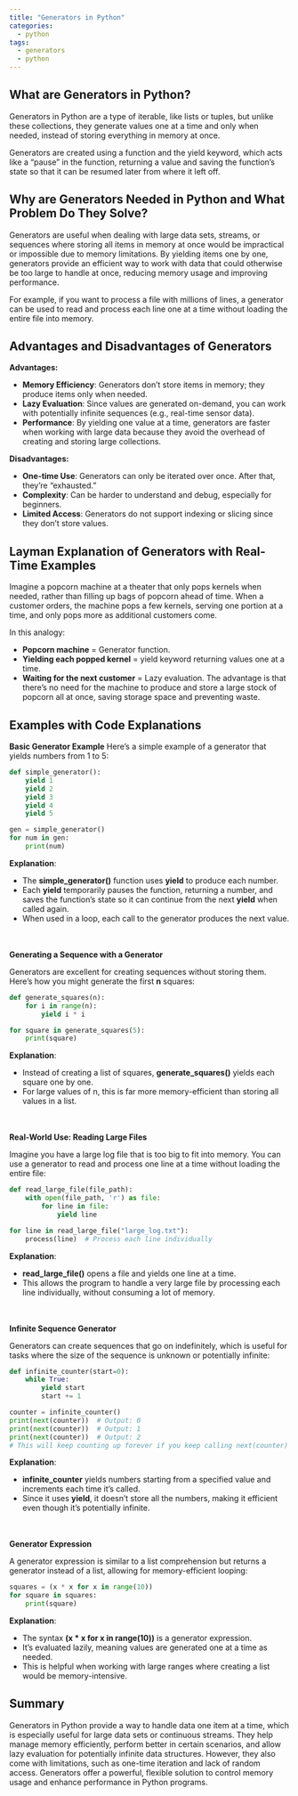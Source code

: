 ```yaml
---
title: "Generators in Python"
categories:
  - python
tags:
  - generators
  - python
---
```

## What are Generators in Python?
Generators in Python are a type of iterable, like lists or tuples, but unlike these collections, they generate values one at a time and only when needed, instead of storing everything in memory at once.

Generators are created using a function and the yield keyword, which acts like a “pause” in the function, returning a value and saving the function’s state so that it can be resumed later from where it left off.

## Why are Generators Needed in Python and What Problem Do They Solve?
Generators are useful when dealing with large data sets, streams, or sequences where storing all items in memory at once would be impractical or impossible due to memory limitations. By yielding items one by one, generators provide an efficient way to work with data that could otherwise be too large to handle at once, reducing memory usage and improving performance.

For example, if you want to process a file with millions of lines, a generator can be used to read and process each line one at a time without loading the entire file into memory.

## Advantages and Disadvantages of Generators
**Advantages:**

- **Memory Efficiency**: Generators don’t store items in memory; they produce items only when needed.
- **Lazy Evaluation**: Since values are generated on-demand, you can work with potentially infinite sequences (e.g., real-time sensor data).
- **Performance**: By yielding one value at a time, generators are faster when working with large data because they avoid the overhead of creating and storing large collections.

**Disadvantages:**

- **One-time Use**: Generators can only be iterated over once. After that, they’re “exhausted.”
- **Complexity**: Can be harder to understand and debug, especially for beginners.
- **Limited Access**: Generators do not support indexing or slicing since they don’t store values.


## Layman Explanation of Generators with Real-Time Examples
Imagine a popcorn machine at a theater that only pops kernels when needed, rather than filling up bags of popcorn ahead of time. When a customer orders, the machine pops a few kernels, serving one portion at a time, and only pops more as additional customers come.

In this analogy:

- **Popcorn machine** = Generator function.
- **Yielding each popped kernel** = yield keyword returning values one at a time.
- **Waiting for the next customer** = Lazy evaluation.
The advantage is that there’s no need for the machine to produce and store a large stock of popcorn all at once, saving storage space and preventing waste.

## Examples with Code Explanations
**Basic Generator Example**
Here’s a simple example of a generator that yields numbers from 1 to 5:
```python
def simple_generator():
    yield 1
    yield 2
    yield 3
    yield 4
    yield 5

gen = simple_generator()
for num in gen:
    print(num)
```
**Explanation**:

- The **simple_generator()** function uses **yield** to produce each number.
- Each **yield** temporarily pauses the function, returning a number, and saves the function’s state so it can continue from the next **yield** when called again.
- When used in a loop, each call to the generator produces the next value.

<br><br>**Generating a Sequence with a Generator**

Generators are excellent for creating sequences without storing them. Here’s how you might generate the first **n** squares:
```python
def generate_squares(n):
    for i in range(n):
        yield i * i

for square in generate_squares(5):
    print(square)
```
**Explanation**:

- Instead of creating a list of squares, **generate_squares()** yields each square one by one.
- For large values of n, this is far more memory-efficient than storing all values in a list.

<br><br>**Real-World Use: Reading Large Files**

Imagine you have a large log file that is too big to fit into memory. You can use a generator to read and process one line at a time without loading the entire file:
```python
def read_large_file(file_path):
    with open(file_path, 'r') as file:
        for line in file:
            yield line

for line in read_large_file("large_log.txt"):
    process(line)  # Process each line individually
```
**Explanation**:

- **read_large_file()** opens a file and yields one line at a time.
- This allows the program to handle a very large file by processing each line individually, without consuming a lot of memory.

<br><br>**Infinite Sequence Generator**

Generators can create sequences that go on indefinitely, which is useful for tasks where the size of the sequence is unknown or potentially infinite:
```python
def infinite_counter(start=0):
    while True:
        yield start
        start += 1

counter = infinite_counter()
print(next(counter))  # Output: 0
print(next(counter))  # Output: 1
print(next(counter))  # Output: 2
# This will keep counting up forever if you keep calling next(counter)
```
**Explanation**:

- **infinite_counter** yields numbers starting from a specified value and increments each time it’s called.
- Since it uses **yield**, it doesn’t store all the numbers, making it efficient even though it’s potentially infinite.

<br><br>**Generator Expression**

A generator expression is similar to a list comprehension but returns a generator instead of a list, allowing for memory-efficient looping:
```python
squares = (x * x for x in range(10))
for square in squares:
    print(square)
```
**Explanation**:

- The syntax **(x * x for x in range(10))** is a generator expression.
- It’s evaluated lazily, meaning values are generated one at a time as needed.
- This is helpful when working with large ranges where creating a list would be memory-intensive.

## Summary

Generators in Python provide a way to handle data one item at a time, which is especially useful for large data sets or continuous streams. They help manage memory efficiently, perform better in certain scenarios, and allow lazy evaluation for potentially infinite data structures. However, they also come with limitations, such as one-time iteration and lack of random access. Generators offer a powerful, flexible solution to control memory usage and enhance performance in Python programs.